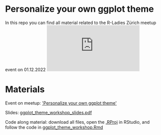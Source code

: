 # Personalize your own ggplot theme
In this repo you can find all material related to the R-Ladies Zürich meetup event on 01.12.2022
![](https://github.com/rladies-zurich/ggplot_theme/files/10116588/ggplot_theme_workshop_slides.dragged.pdf)


# Materials
Event on meetup: ['Personalize your own ggplot theme'](https://www.meetup.com/de-DE/rladies-zurich/events/289394155/)

Slides: [ggplot_theme_workshop_slides.pdf](https://github.com/rladies-zurich/ggplot_theme/blob/main/ggplot_theme_workshop_slides.pdf)

Code along material: download all files, open the [.RProj](https://github.com/rladies-zurich/ggplot_theme/blob/main/personalized_ggplot_theme.Rproj) in RStudio, and follow the code in [ggplot_theme_workshop.Rmd](https://github.com/rladies-zurich/ggplot_theme/blob/main/ggplot_theme_workshop.Rmd)


